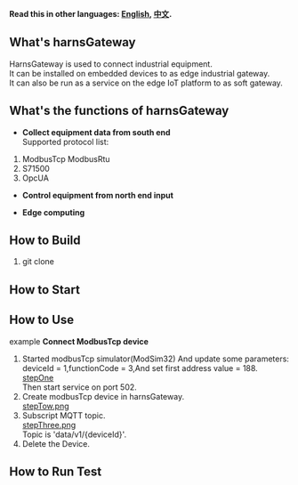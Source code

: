 **Read this in other languages: [English](README.md), [中文](README_zh.md).**
## What's harnsGateway

HarnsGateway is used to connect industrial equipment.  
It can be installed on embedded devices to as edge industrial gateway.   
It can also be run as a service on the edge IoT platform to as soft gateway.

## What's the functions of harnsGateway

* **Collect equipment data from south end**  
  Supported protocol list:

1. ModbusTcp ModbusRtu
2. S71500
3. OpcUA

* **Control equipment from north end input**

* **Edge computing**

## How to Build

1. git clone 

## How to Start

## How to Use

example **Connect ModbusTcp device**

1. Started modbusTcp simulator(ModSim32) And update some parameters: deviceId = 1,functionCode = 3,And set first address
   value = 188.</br>[stepOne](https://postimg.cc/sBFyrN2M) </br>Then start service on port 502.
2. Create modbusTcp device in harnsGateway.</br> [stepTow.png](https://postimg.cc/svYFZdpy)
3. Subscript MQTT topic.</br> [stepThree.png](https://postimg.cc/ppTGRwqq) </br>Topic is 'data/v1/{deviceId}'.
4. Delete the Device.

## How to Run Test


